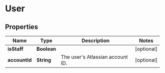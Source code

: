 # User

## Properties
Name | Type | Description | Notes
------------ | ------------- | ------------- | -------------
**isStaff** | **Boolean** |  |  [optional]
**accountId** | **String** | The user&#x27;s Atlassian account ID. |  [optional]
